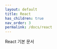 ```yaml
---
layout: default
title: React
has_children: true
nav_order: 3
permalink: /docs/react
---
```


React 기본 문서
